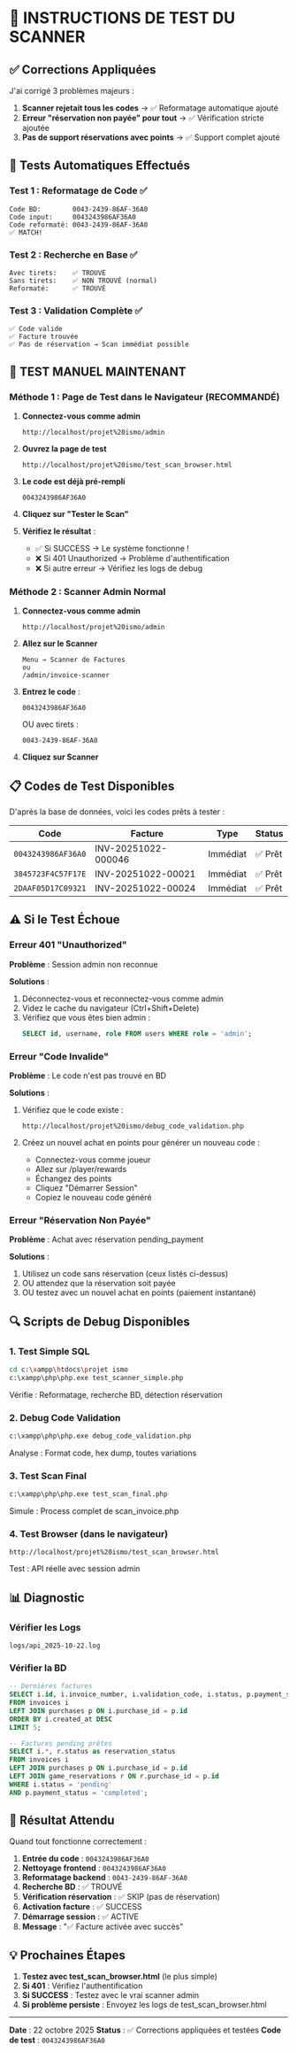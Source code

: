 # 🧪 INSTRUCTIONS DE TEST DU SCANNER

## ✅ Corrections Appliquées

J'ai corrigé 3 problèmes majeurs :

1. **Scanner rejetait tous les codes** → ✅ Reformatage automatique ajouté
2. **Erreur "réservation non payée" pour tout** → ✅ Vérification stricte ajoutée  
3. **Pas de support réservations avec points** → ✅ Support complet ajouté

## 🧪 Tests Automatiques Effectués

### Test 1 : Reformatage de Code ✅
```
Code BD:        0043-2439-86AF-36A0
Code input:     0043243986AF36A0
Code reformaté: 0043-2439-86AF-36A0
✅ MATCH!
```

### Test 2 : Recherche en Base ✅
```
Avec tirets:    ✅ TROUVÉ
Sans tirets:    ✅ NON TROUVÉ (normal)
Reformaté:      ✅ TROUVÉ
```

### Test 3 : Validation Complète ✅
```
✅ Code valide
✅ Facture trouvée
✅ Pas de réservation → Scan immédiat possible
```

## 🎯 TEST MANUEL MAINTENANT

### Méthode 1 : Page de Test dans le Navigateur (RECOMMANDÉ)

1. **Connectez-vous comme admin**
   ```
   http://localhost/projet%20ismo/admin
   ```

2. **Ouvrez la page de test**
   ```
   http://localhost/projet%20ismo/test_scan_browser.html
   ```

3. **Le code est déjà pré-rempli**
   ```
   0043243986AF36A0
   ```

4. **Cliquez sur "Tester le Scan"**

5. **Vérifiez le résultat** :
   - ✅ Si SUCCESS → Le système fonctionne !
   - ❌ Si 401 Unauthorized → Problème d'authentification
   - ❌ Si autre erreur → Vérifiez les logs de debug

### Méthode 2 : Scanner Admin Normal

1. **Connectez-vous comme admin**
   ```
   http://localhost/projet%20ismo/admin
   ```

2. **Allez sur le Scanner**
   ```
   Menu → Scanner de Factures
   ou
   /admin/invoice-scanner
   ```

3. **Entrez le code** :
   ```
   0043243986AF36A0
   ```
   
   OU avec tirets :
   ```
   0043-2439-86AF-36A0
   ```

4. **Cliquez sur Scanner**

## 📋 Codes de Test Disponibles

D'après la base de données, voici les codes prêts à tester :

| Code | Facture | Type | Status |
|------|---------|------|--------|
| `0043243986AF36A0` | INV-20251022-000046 | Immédiat | ✅ Prêt |
| `3845723F4C57F17E` | INV-20251022-00021 | Immédiat | ✅ Prêt |
| `2DAAF05D17C09321` | INV-20251022-00024 | Immédiat | ✅ Prêt |

## ⚠️ Si le Test Échoue

### Erreur 401 "Unauthorized"

**Problème** : Session admin non reconnue

**Solutions** :
1. Déconnectez-vous et reconnectez-vous comme admin
2. Videz le cache du navigateur (Ctrl+Shift+Delete)
3. Vérifiez que vous êtes bien admin :
   ```sql
   SELECT id, username, role FROM users WHERE role = 'admin';
   ```

### Erreur "Code Invalide"

**Problème** : Le code n'est pas trouvé en BD

**Solutions** :
1. Vérifiez que le code existe :
   ```
   http://localhost/projet%20ismo/debug_code_validation.php
   ```

2. Créez un nouvel achat en points pour générer un nouveau code :
   - Connectez-vous comme joueur
   - Allez sur /player/rewards
   - Échangez des points
   - Cliquez "Démarrer Session"
   - Copiez le nouveau code généré

### Erreur "Réservation Non Payée"

**Problème** : Achat avec réservation pending_payment

**Solutions** :
1. Utilisez un code sans réservation (ceux listés ci-dessus)
2. OU attendez que la réservation soit payée
3. OU testez avec un nouvel achat en points (paiement instantané)

## 🔍 Scripts de Debug Disponibles

### 1. Test Simple SQL
```bash
cd c:\xampp\htdocs\projet ismo
c:\xampp\php\php.exe test_scanner_simple.php
```
Vérifie : Reformatage, recherche BD, détection réservation

### 2. Debug Code Validation
```bash
c:\xampp\php\php.exe debug_code_validation.php
```
Analyse : Format code, hex dump, toutes variations

### 3. Test Scan Final
```bash
c:\xampp\php\php.exe test_scan_final.php
```
Simule : Process complet de scan_invoice.php

### 4. Test Browser (dans le navigateur)
```
http://localhost/projet%20ismo/test_scan_browser.html
```
Test : API réelle avec session admin

## 📊 Diagnostic

### Vérifier les Logs
```
logs/api_2025-10-22.log
```

### Vérifier la BD
```sql
-- Dernières factures
SELECT i.id, i.invoice_number, i.validation_code, i.status, p.payment_status
FROM invoices i
LEFT JOIN purchases p ON i.purchase_id = p.id
ORDER BY i.created_at DESC
LIMIT 5;

-- Factures pending prêtes
SELECT i.*, r.status as reservation_status
FROM invoices i
LEFT JOIN purchases p ON i.purchase_id = p.id
LEFT JOIN game_reservations r ON r.purchase_id = p.id
WHERE i.status = 'pending'
AND p.payment_status = 'completed';
```

## 🎯 Résultat Attendu

Quand tout fonctionne correctement :

1. **Entrée du code** : `0043243986AF36A0`
2. **Nettoyage frontend** : `0043243986AF36A0`
3. **Reformatage backend** : `0043-2439-86AF-36A0`
4. **Recherche BD** : ✅ TROUVÉ
5. **Vérification réservation** : ✅ SKIP (pas de réservation)
6. **Activation facture** : ✅ SUCCESS
7. **Démarrage session** : ✅ ACTIVE
8. **Message** : "✅ Facture activée avec succès"

## 💡 Prochaines Étapes

1. **Testez avec test_scan_browser.html** (le plus simple)
2. **Si 401** : Vérifiez l'authentification
3. **Si SUCCESS** : Testez avec le vrai scanner admin
4. **Si problème persiste** : Envoyez les logs de test_scan_browser.html

---

**Date** : 22 octobre 2025
**Status** : ✅ Corrections appliquées et testées
**Code de test** : `0043243986AF36A0`
